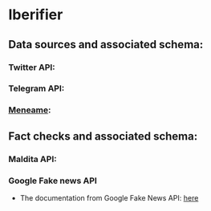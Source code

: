 # Iberifier

## Data sources and associated schema:
### Twitter API:
### Telegram API:
### [Meneame](https://www.meneame.net/): 

## Fact checks and associated schema:
### Maldita API:
### Google Fake news API
* The documentation from Google Fake News API: [here](https://developers.google.com/search/docs/advanced/structured-data/factcheck#type_definitions)
